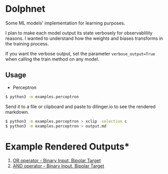 # Dolphnet

Some ML models' implementation for learning purposes.

I plan to make each model output its state verbosely for observablility
reasons. I wanted to understand how the weights and biases transforms in the
training process.

If you want the verbose output, set the parameter `verbose_output=True` when
calling the train method on any model.

## Usage

* Perceptron

```bash
$ python3 -m examples.perceptron
```

Send it to a file or clipboard and paste to dilinger.io to see the rendered
markdown.

```bash
$ python3 -m examples.perceptron > xclip -selection c
$ python3 -m examples.perceptron > output.md
```

**Example Rendered Outputs***
===

1. [OR operator - Binary Input, Bipolar Target](examples/perceptron_or.md)
1. [AND operator - Binary Input, Bipolar Target](examples/perceptron_and.md)
